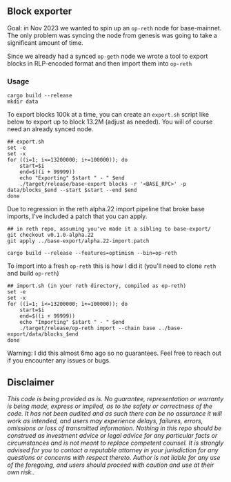 ## Block exporter

Goal: in Nov 2023 we wanted to spin up an `op-reth` node for base-mainnet.
The only problem was syncing the node from genesis was going to take a significant amount of time.

Since we already had a synced `op-geth` node we wrote a tool to export blocks in RLP-encoded format
and then import them into `op-reth`

### Usage

```
cargo build --release
mkdir data
```

To export blocks 100k at a time, you can create an `export.sh` script like below to export up to block 13.2M (adjust as
needed). You will of course need an already synced node.

```shell
## export.sh
set -e
set -x
for ((i=1; i<=13200000; i+=100000)); do
    start=$i
    end=$((i + 99999))
    echo "Exporting" $start " - " $end
    ./target/release/base-export blocks -r '<BASE_RPC>' -p data/blocks_$end --start $start --end $end
done
```

Due to regression in the reth alpha.22 import pipeline that broke base imports, I've included a patch that you can
apply.

```
## in reth repo, assuming you've made it a sibling to base-export/
git checkout v0.1.0-alpha.22
git apply ../base-export/alpha.22-import.patch

cargo build --release --features=optimism --bin=op-reth
```

To import into a fresh `op-reth` this is how I did it (you'll need to clone `reth` and build `op-reth`)

```shell
## import.sh (in your reth directory, compiled as op-reth)
set -e
set -x
for ((i=1; i<=13200000; i+=100000)); do
    start=$i
    end=$((i + 99999))
    echo "Importing" $start " - " $end
    ./target/release/op-reth import --chain base ../base-export/data/blocks_$end
done
```

Warning: I did this almost 6mo ago so no guarantees. Feel free to reach out if you encounter any issues or bugs.

## Disclaimer

*This code is being provided as is. No guarantee, representation or warranty is being made, express or implied, as to
the safety or correctness of the code. It has not been audited and as such there can be no assurance it will work as
intended, and users may experience delays, failures, errors, omissions or loss of transmitted information. Nothing in
this repo should be construed as investment advice or legal advice for any particular facts or circumstances and is not
meant to replace competent counsel. It is strongly advised for you to contact a reputable attorney in your jurisdiction
for any questions or concerns with respect thereto. Author is not liable for any use of the foregoing, and users should
proceed with caution and use at their own risk..*